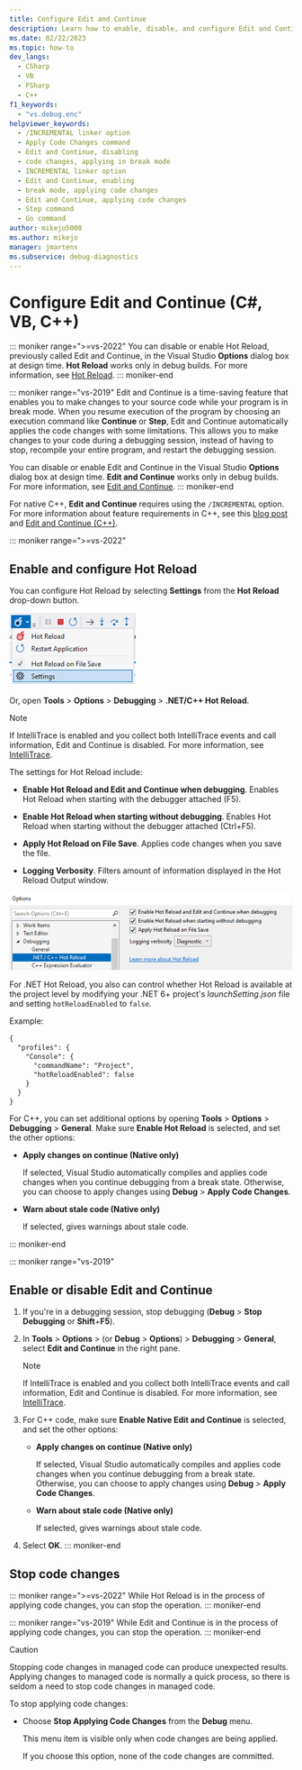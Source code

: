 ```yaml
---
title: Configure Edit and Continue
description: Learn how to enable, disable, and configure Edit and Continue, in Visual Studio Options at design time. Edit and Continue works only in debug builds.
ms.date: 02/22/2023
ms.topic: how-to
dev_langs: 
  - CSharp
  - VB
  - FSharp
  - C++
f1_keywords:
  - "vs.debug.enc"
helpviewer_keywords: 
  - /INCREMENTAL linker option
  - Apply Code Changes command
  - Edit and Continue, disabling
  - code changes, applying in break mode
  - INCREMENTAL linker option
  - Edit and Continue, enabling
  - break mode, applying code changes
  - Edit and Continue, applying code changes
  - Step command
  - Go command
author: mikejo5000
ms.author: mikejo
manager: jmartens
ms.subservice: debug-diagnostics
---
```


# Configure Edit and Continue (C#, VB, C++)


::: moniker range=">=vs-2022"
You can disable or enable Hot Reload, previously called Edit and Continue, in the Visual Studio **Options** dialog box at design time. **Hot Reload** works only in debug builds. For more information, see [Hot Reload](../debugger/hot-reload.md).
::: moniker-end

::: moniker range="vs-2019"
Edit and Continue is a time-saving feature that enables you to make changes to your source code while your program is in break mode. When you resume execution of the program by choosing an execution command like **Continue** or **Step**, Edit and Continue automatically applies the code changes with some limitations. This allows you to make changes to your code during a debugging session, instead of having to stop, recompile your entire program, and restart the debugging session.

You can disable or enable Edit and Continue in the Visual Studio **Options** dialog box at design time. **Edit and Continue** works only in debug builds. For more information, see [Edit and Continue](../debugger/edit-and-continue.md).
::: moniker-end

For native C++, **Edit and Continue** requires using the `/INCREMENTAL` option. For more information about feature requirements in C++, see this [blog post](https://devblogs.microsoft.com/cppblog/c-edit-and-continue-in-visual-studio-2015-update-3/) and [Edit and Continue (C++)](../debugger/edit-and-continue-visual-cpp.md).

::: moniker range=">=vs-2022"

## Enable and configure Hot Reload

You can configure Hot Reload by selecting **Settings** from the **Hot Reload** drop-down button.

![Screenshot of configuring Hot Reload.](../debugger/media/vs-2022/dotnet-hot-reload-configure.png)

Or, open **Tools** > **Options** > **Debugging** > **.NET/C++ Hot Reload**.

> [!NOTE]
> If IntelliTrace is enabled and you collect both IntelliTrace events and call information, Edit and Continue is disabled. For more information, see [IntelliTrace](../debugger/intellitrace.md).

The settings for Hot Reload include:

* **Enable Hot Reload and Edit and Continue when debugging**. Enables Hot Reload when starting with the debugger attached (F5).

* **Enable Hot Reload when starting without debugging**. Enables Hot Reload when starting without the debugger attached (Ctrl+F5).

* **Apply Hot Reload on File Save**. Applies code changes when you save the file.

* **Logging Verbosity**. Filters amount of information displayed in the Hot Reload Output window.

![Screenshot of settings for .NET Hot Reload.](../debugger/media/vs-2022/dotnet-hot-reload-settings.png)

For .NET Hot Reload, you also can control whether Hot Reload is available at the project level by modifying your .NET 6+ project's *launchSetting.json* file and setting `hotReloadEnabled` to `false`.

Example:

```xaml
{
  "profiles": {
    "Console": {
      "commandName": "Project",
      "hotReloadEnabled": false
    }
  }
}
```

For C++, you can set additional options by opening **Tools** > **Options** > **Debugging** > **General**. Make sure **Enable Hot Reload** is selected, and set the other options:

- **Apply changes on continue (Native only)**

  If selected, Visual Studio automatically compiles and applies code changes when you continue debugging from a break state. Otherwise, you can choose to apply changes using **Debug** > **Apply Code Changes**.

- **Warn about stale code (Native only)**

  If selected, gives warnings about stale code.

::: moniker-end

::: moniker range="vs-2019"

## Enable or disable Edit and Continue

1. If you're in a debugging session, stop debugging (**Debug** > **Stop Debugging** or **Shift**+**F5**).

1. In **Tools** > **Options** > (or **Debug** > **Options**) > **Debugging** > **General**, select **Edit and Continue** in the right pane.

    > [!NOTE]
    > If IntelliTrace is enabled and you collect both IntelliTrace events and call information, Edit and Continue is disabled. For more information, see [IntelliTrace](../debugger/intellitrace.md).

1. For C++ code, make sure **Enable Native Edit and Continue** is selected, and set the other options:

   - **Apply changes on continue (Native only)**

     If selected, Visual Studio automatically compiles and applies code changes when you continue debugging from a break state. Otherwise, you can choose to apply changes using **Debug** > **Apply Code Changes**.

   - **Warn about stale code (Native only)**

     If selected, gives warnings about stale code.

1. Select **OK**.
::: moniker-end

## Stop code changes

::: moniker range=">=vs-2022"
While Hot Reload is in the process of applying code changes, you can stop the operation.
::: moniker-end

::: moniker range="vs-2019"
While Edit and Continue is in the process of applying code changes, you can stop the operation.
::: moniker-end

> [!CAUTION]
> Stopping code changes in managed code can produce unexpected results. Applying changes to managed code is normally a quick process, so there is seldom a need to stop code changes in managed code.

To stop applying code changes:

- Choose **Stop Applying Code Changes** from the **Debug** menu.

  This menu item is visible only when code changes are being applied.

  If you choose this option, none of the code changes are committed.
